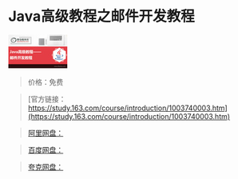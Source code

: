 # Java高级教程之邮件开发教程

![img](../../../assets/study163/free/6632222252907819739.jpg)

> 价格：免费

> [官方链接：https://study.163.com/course/introduction/1003740003.htm](https://study.163.com/course/introduction/1003740003.htm)

> [阿里网盘：]()

> [百度网盘：]()

> [夸克网盘：]()
